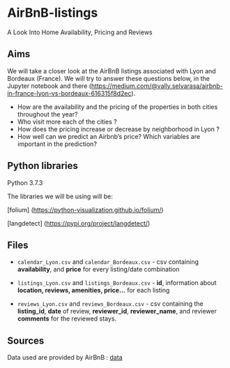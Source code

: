 # AirBnB-listings
A Look Into Home Availability, Pricing and Reviews

## Aims
We will take a closer look at the AirBnB listings associated with Lyon and Bordeaux (France). We will try to answer these questions below, in the Jupyter notebook and there (https://medium.com/@vally.selvarasa/airbnb-in-france-lyon-vs-bordeaux-616315f8d2ec). 

- How are the availability and the pricing of the properties in both cities throughout the year?
- Who visit more each of the cities ?
- How does the pricing increase or decrease by neighborhood in Lyon ?
- How well can we predict an Airbnb’s price? Which variables are important in the prediction?

## Python libraries
Python 3.7.3

The libraries we will be using will be:

[folium] (https://python-visualization.github.io/folium/)

[langdetect] (https://pypi.org/project/langdetect/)

## Files 
* `calendar_Lyon.csv` and `calendar_Bordeaux.csv` - csv containing **availability**, and **price** for every listing/date combination

* `listings_Lyon.csv` and `listings_Bordeaux.csv` - **id**, information about **location, reviews, amenities, price...** for each listing

* `reviews_Lyon.csv` and `reviews_Bordeaux.csv` - csv containing the **listing_id**, **date** of review, **reviewer_id**, **reviewer_name**, and reviewer **comments** for the reviewed stays.

## Sources

Data used are provided by AirBnB : [data](http://insideairbnb.com/get-the-data.html)
